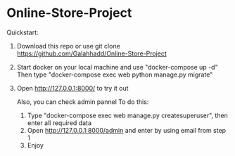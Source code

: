 # Online-Store-Project

Quickstart:

1. Download this repo or use git clone https://github.com/Galahhadd/Online-Store-Project
2. Start docker on your local machine and use "docker-compose up -d"
   Then type "docker-compose exec web python manage.py migrate"
3. Open http://127.0.0.1:8000/ to try it out

   Also, you can check admin pannel
   To do this:
   1. Type "docker-compose exec web manage.py createsuperuser", then enter all required data
   2. Open http://127.0.0.1:8000/admin and enter by using email from step 1
   3. Enjoy



